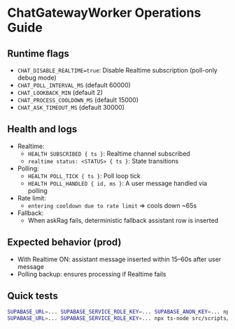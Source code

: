 # ChatGatewayWorker Operations Guide

## Runtime flags
- `CHAT_DISABLE_REALTIME=true`: Disable Realtime subscription (poll-only debug mode)
- `CHAT_POLL_INTERVAL_MS` (default 60000)
- `CHAT_LOOKBACK_MIN` (default 2)
- `CHAT_PROCESS_COOLDOWN_MS` (default 15000)
- `CHAT_ASK_TIMEOUT_MS` (default 30000)

## Health and logs
- Realtime:
  - `HEALTH SUBSCRIBED { ts }`: Realtime channel subscribed
  - `realtime status: <STATUS> { ts }`: State transitions
- Polling:
  - `HEALTH POLL_TICK { ts }`: Poll loop tick
  - `HEALTH POLL_HANDLED { id, ms }`: A user message handled via polling
- Rate limit:
  - `entering cooldown due to rate limit` ⇒ cools down ~65s
- Fallback:
  - When askRag fails, deterministic fallback assistant row is inserted

## Expected behavior (prod)
- With Realtime ON: assistant message inserted within 15–60s after user message
- Polling backup: ensures processing if Realtime fails

## Quick tests
```bash
SUPABASE_URL=... SUPABASE_SERVICE_ROLE_KEY=... SUPABASE_ANON_KEY=... npx ts-node src/workers/ChatGatewayWorker.ts | tee -a logs/chat-worker.log
SUPABASE_URL=... SUPABASE_SERVICE_ROLE_KEY=... npx ts-node src/scripts/chat/quickAsk.ts "Where is SupabaseVectorStore.searchSimilar implemented?"
```


